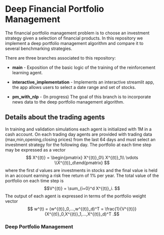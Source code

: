 
# Deep Financial Portfolio Management

The financial portfolio management problem is to choose an investment strategy given a selection of financial products. In this repository we implement a deep portfolio management algorithm and compare it to several benchmarking strategies. 

There are three branches associated to this repository:

* **main** - Exposition of the basic logic of the training of the reinforcement learning agent.

* **interactive_implementation** - Implements an interactive streamlit app, the app allows users to select a date range and set of stocks.

* **pm_with_nlp** - (In progress) The goal of this branch is to incorporate news data to the deep portfolio management algorithm.

## Details about the trading agents

In training and validation simulations each agent is initialized with 1M in a cash account. On each trading day agents are provided with trading data (max,min,opening,closing prices) from the last 64 days and must select an investment strategy for the following day. The portfolio at each time step may be expressed as a vector $$ X^{(t)} = \begin{pmatrix} X^{(t)}_0\\ X^{(t)}_1\\ \vdots \\X^{(t)}_d\end{pmatrix} $$ where the first $d$ values are investments in stocks and the final value is held in an account earning a risk free return of $1\%$ per year. The total value of the portfolio on each time step is $$V^{(t)} = \sum_{i=0}^d X^{(t)}_i. $$ The output of each agent is expressed in terms of the portfolio weight vector $$ w^(t) = (w^{(t)}_0,...,w^{(t)}_d)^T = \frac{1}{V^{(t)}}(X^{(t)}_0,X^{(t)}_1,...,X^{(t)}_d)^T .$$  

### Deep Portfolio Management


